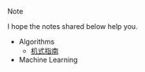 >[!Note]
> I hope the notes shared below help you.
- Algorithms
  - [机式指南](./Guide.html)
- Machine Learning

